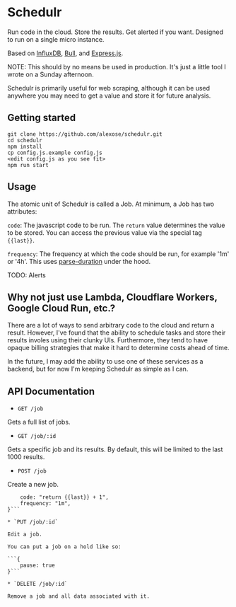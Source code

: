 # Schedulr

Run code in the cloud. Store the results. Get alerted if you want. Designed to run on a single micro instance.

Based on [InfluxDB](https://github.com/influxdata/influxdb), [Bull](https://github.com/OptimalBits/bull), and [Express.js](https://github.com/expressjs/express).

NOTE: This should by no means be used in production. It's just a little tool I wrote on a Sunday afternoon.

Schedulr is primarily useful for web scraping, although it can be used anywhere you may need to get a value and store it
for future analysis.

## Getting started

    git clone https://github.com/alexose/schedulr.git
    cd schedulr
    npm install
    cp config.js.example config.js
    <edit config.js as you see fit>
    npm run start

## Usage

The atomic unit of Schedulr is called a Job. At minimum, a Job has two attributes:

`code`: The javascript code to be run. The `return` value determines the value to be stored. You can access the previous
value via the special tag `{{last}}`.

`frequency`: The frequency at which the code should be run, for example '1m' or '4h'. This uses
[parse-duration](https://www.npmjs.com/package/parse-duration) under the hood.

TODO: Alerts

## Why not just use Lambda, Cloudflare Workers, Google Cloud Run, etc.?

There are a lot of ways to send arbitrary code to the cloud and return a result. However, I've found that the ability to
schedule tasks and store their results involes using their clunky UIs. Furthermore, they tend to have opaque billing
strategies that make it hard to determine costs ahead of time.

In the future, I may add the ability to use one of these services as a backend, but for now I'm keeping Schedulr as
simple as I can.

## API Documentation

-   `GET /job`

Gets a full list of jobs.

-   `GET /job/:id`

Gets a specific job and its results. By default, this will be limited to the last 1000 results.

-   `POST /job`

Create a new job.

````{
    code: "return {{last}} + 1",
    frequency: "1m",
}```

* `PUT /job/:id`

Edit a job.

You can put a job on a hold like so:

```{
    pause: true
}```

* `DELETE /job/:id`

Remove a job and all data associated with it.
````
